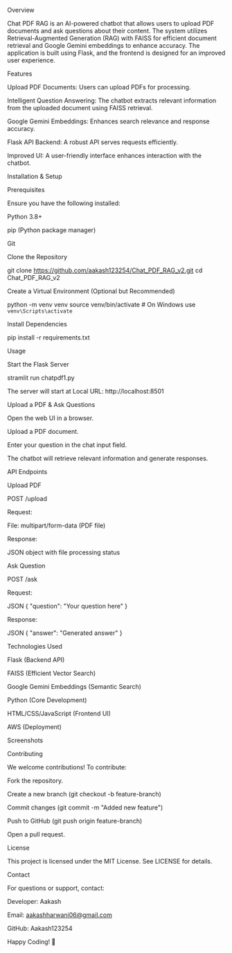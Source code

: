 Overview

Chat PDF RAG is an AI-powered chatbot that allows users to upload PDF documents and ask questions about their content. The system utilizes Retrieval-Augmented Generation (RAG) with FAISS for efficient document retrieval and Google Gemini embeddings to enhance accuracy. The application is built using Flask, and the frontend is designed for an improved user experience.

Features

Upload PDF Documents: Users can upload PDFs for processing.

Intelligent Question Answering: The chatbot extracts relevant information from the uploaded document using FAISS retrieval.

Google Gemini Embeddings: Enhances search relevance and response accuracy.

Flask API Backend: A robust API serves requests efficiently.

Improved UI: A user-friendly interface enhances interaction with the chatbot.

Installation & Setup

Prerequisites

Ensure you have the following installed:

Python 3.8+

pip (Python package manager)

Git

Clone the Repository

 git clone https://github.com/aakash123254/Chat_PDF_RAG_v2.git
 cd Chat_PDF_RAG_v2

Create a Virtual Environment (Optional but Recommended)

 python -m venv venv
 source venv/bin/activate  # On Windows use `venv\Scripts\activate`

Install Dependencies

 pip install -r requirements.txt

Usage

Start the Flask Server

 stramlit run chatpdf1.py

The server will start at Local URL: http://localhost:8501

Upload a PDF & Ask Questions

Open the web UI in a browser.

Upload a PDF document.

Enter your question in the chat input field.

The chatbot will retrieve relevant information and generate responses.

API Endpoints

Upload PDF

POST /upload

Request:

File: multipart/form-data (PDF file)

Response:

JSON object with file processing status

Ask Question

POST /ask

Request:

JSON { "question": "Your question here" }

Response:

JSON { "answer": "Generated answer" }

Technologies Used

Flask (Backend API)

FAISS (Efficient Vector Search)

Google Gemini Embeddings (Semantic Search)

Python (Core Development)

HTML/CSS/JavaScript (Frontend UI)

AWS (Deployment)

Screenshots




Contributing

We welcome contributions! To contribute:

Fork the repository.

Create a new branch (git checkout -b feature-branch)

Commit changes (git commit -m "Added new feature")

Push to GitHub (git push origin feature-branch)

Open a pull request.

License

This project is licensed under the MIT License. See LICENSE for details.

Contact

For questions or support, contact:

Developer: Aakash

Email: aakashharwani06@gmail.com

GitHub: Aakash123254

Happy Coding! 🚀